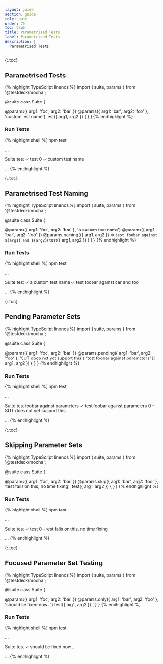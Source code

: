 ```yaml
---
layout: guide
section: guide
role: page
order: 70
toc: true
title: Parametrised Tests
label: Parametrised Tests
description: |
  Parametrised Tests
---
```


{:.toc}
## Parametrised Tests

{% highlight TypeScript linenos %}
import { suite, params } from '@testdeck/mocha';

@suite
class Suite {

  @params({ arg1: 'foo', arg2: 'bar' })
  @params({ arg1: 'bar', arg2: 'foo' }, 'custom test name')
  test({ arg1, arg2 }) {
  }
}
{% endhighlight %}

### Run Tests

{% highlight shell %}
npm test

...

  Suite
    test
      ✓ test 0
      ✓ custom test name

...
{% endhighlight %}


{:.toc}
## Parametrised Test Naming

{% highlight TypeScript linenos %}
import { suite, params } from '@testdeck/mocha';

@suite
class Suite {

  @params({ arg1: 'foo', arg2: 'bar' }, 'a custom test name')
  @params({ arg1: 'bar', arg2: 'foo' })
  @params.naming(({ arg1, arg2 }) => `test foobar against ${arg1} and ${arg2}`)
  test({ arg1, arg2 }) {
  }
}
{% endhighlight %}

### Run Tests

{% highlight shell %}
npm test

...

  Suite
    test
      ✓ a custom test name
      ✓ test foobar against bar and foo
      
...
{% endhighlight %}


{:.toc}
## Pending Parameter Sets

{% highlight TypeScript linenos %}
import { suite, params } from '@testdeck/mocha';

@suite
class Suite {

  @params({ arg1: 'foo', arg2: 'bar' })
  @params.pending({ arg1: 'bar', arg2: 'foo' }, 'SUT does not yet support this')
  "test foobar against parameters"({ arg1, arg2 }) {
  }
}
{% endhighlight %}

### Run Tests

{% highlight shell %}
npm test

...

  Suite
    test foobar against parameters
      ✓ test foobar against parameters 0
      - SUT does not yet support this

...
{% endhighlight %}


{:.toc}
## Skipping Parameter Sets

{% highlight TypeScript linenos %}
import { suite, params } from '@testdeck/mocha';

@suite
class Suite {

  @params({ arg1: 'foo', arg2: 'bar' })
  @params.skip({ arg1: 'bar', arg2: 'foo' }, 'test fails on this, no time fixing')
  test({ arg1, arg2 }) {
  }
}
{% endhighlight %}

### Run Tests

{% highlight shell %}
npm test

...

  Suite
    test
      ✓ test 0
      - test fails on this, no time fixing

...
{% endhighlight %}


{:.toc}
## Focused Parameter Set Testing 

{% highlight TypeScript linenos %}
import { suite, params } from '@testdeck/mocha';

@suite
class Suite {

  @params({ arg1: 'foo', arg2: 'bar' })
  @params.only({ arg1: 'bar', arg2: 'foo' }, 'should be fixed now...')
  test({ arg1, arg2 }) {
  }
}
{% endhighlight %}

### Run Tests

{% highlight shell %}
npm test

...

  Suite
    test
      ✓ should be fixed now...

...
{% endhighlight %}
